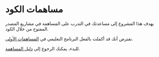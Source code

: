 # مساهمات الكود  

يهدف هذا المشروع إلى مساعدتك في التدرب على المساهمة في مشاريع المصدر المفتوح من خلال الكود.  

نفترض أنك قد أكملت بالفعل البرنامج التعليمي في [المساهمات الأولى](https://github.com/firstcontributions/first-contributions).  

للبدء، يمكنك الرجوع إلى [دليل المساهمة](https://github.com/Roshanjossey/code-contributions/blob/main/docs/CONTRIBUTING.md).  
